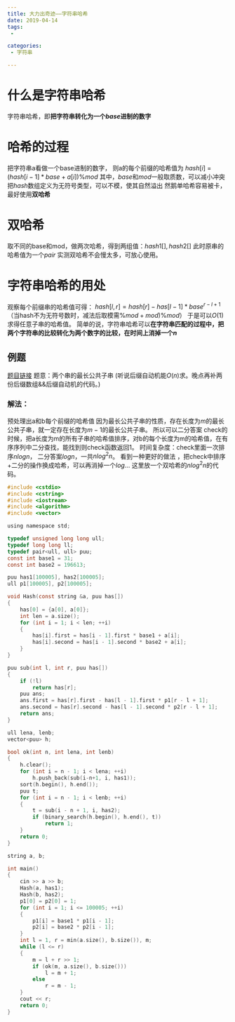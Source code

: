 ```yaml
---
title: 大力出奇迹——字符串哈希
date: 2019-04-14
tags:
 - 

categories:
 - 字符串

---
```


# 什么是字符串哈希
字符串哈希，即**把字符串转化为一个$base$进制的数字**
# 哈希的过程
把字符串a看做一个base进制的数字， 则a的每个前缀的哈希值为
$hash[i]$  $=$  $(hash[i-1] * base + a[i]) \% mod$
其中，$base$和$mod$一般取质数，可以减小冲突
把$hash$数组定义为无符号类型，可以不模，使其自然溢出
然鹅单哈希容易被卡，最好使用**双哈希**
# 双哈希
取不同的base和mod，做两次哈希，得到两组值：$hash1[], hash2[]$
此时原串的哈希值为一个$pair$
实测双哈希不会慢太多，可放心使用。
# 字符串哈希的用处
观察每个前缀串的哈希值可得：
$hash[l, r] = hash[r] - has[l-1]*base^{r-l+1}$（当hash不为无符号数时，减法后取模需$\%mod + mod) \% mod$）
于是可以$O(1)$求得任意子串的哈希值。
简单的说，字符串哈希可以**在字符串匹配的过程中，把两个字符串的比较转化为两个数字的比较，在时间上消掉一个$n$**
## 例题
[题目链接](https://vjudge.net/problem/POJ-2774)
题意：两个串的最长公共子串
(听说后缀自动机能$O(n)$求。晚点再补两份后缀数组$\&\&$后缀自动机的代码。)
### 解法：
预处理出a和b每个前缀的哈希值
因为最长公共子串的性质，存在长度为$m$的最长公共子串，就一定存在长度为$m-1$的最长公共子串。
所以可以二分答案
check的时候，把a长度为m的所有子串的哈希值排序，对b的每个长度为m的哈希值，在有序序列中二分查找，能找到则check函数返回1。
时间复杂度：check里面一次排序$nlogn$， 二分答案$logn$，一共$nlog^2n$。
看到一种更好的做法 ，把check中排序+二分的操作换成哈希，可以再消掉一个$log$...
这里放一个双哈希的$nlog^2n$的代码。

```c
#include <cstdio>
#include <cstring>
#include <iostream>
#include <algorithm>
#include <vector>

using namespace std;

typedef unsigned long long ull;
typedef long long ll;
typedef pair<ull, ull> puu;
const int base1 = 31;
const int base2 = 196613;

puu has1[100005], has2[100005];
ull p1[100005], p2[100005];

void Hash(const string &a, puu has[])
{
    has[0] = {a[0], a[0]};
    int len = a.size();
    for (int i = 1; i < len; ++i)
    {
        has[i].first = has[i - 1].first * base1 + a[i];
        has[i].second = has[i - 1].second * base2 + a[i];
    }
}

puu sub(int l, int r, puu has[])
{
    if (!l)
        return has[r];
    puu ans;
    ans.first = has[r].first - has[l - 1].first * p1[r - l + 1];
    ans.second = has[r].second - has[l - 1].second * p2[r - l + 1];
    return ans;
}

ull lena, lenb;
vector<puu> h;

bool ok(int n, int lena, int lenb)
{
    h.clear();
    for (int i = n - 1; i < lena; ++i)
		h.push_back(sub(i-n+1, i, has1));
    sort(h.begin(), h.end());
    puu t;
    for (int i = n - 1; i < lenb; ++i)
    {
        t = sub(i - n + 1, i, has2);
        if (binary_search(h.begin(), h.end(), t))
            return 1;
    }
    return 0;
}

string a, b;

int main()
{
    cin >> a >> b;
    Hash(a, has1);
    Hash(b, has2);
    p1[0] = p2[0] = 1;
    for (int i = 1; i <= 100005; ++i)
    {
        p1[i] = base1 * p1[i - 1];
        p2[i] = base2 * p2[i - 1];
    }
    int l = 1, r = min(a.size(), b.size()), m;
    while (l <= r)
    {
        m = l + r >> 1;
        if (ok(m, a.size(), b.size()))
            l = m + 1;
        else
            r = m - 1;
    }
    cout << r;
    return 0;
}
```


